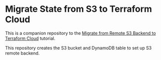 # Migrate State from S3 to Terraform Cloud

This is a companion repository to the [Migrate from Remote S3 Backend to Terraform Cloud](https://developer.hashicorp.com/terraform/tutorials/cloud/migrate-remote-s3-backend-tfc) tutorial.

This repository creates the S3 bucket and DynamoDB table to set up S3 remote backend.
